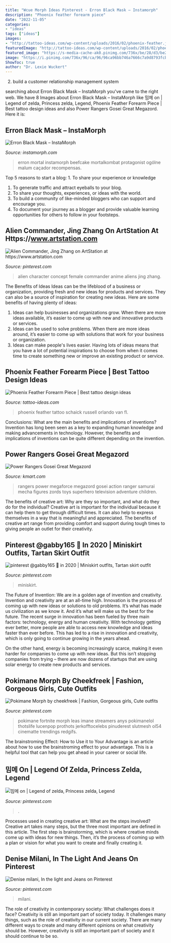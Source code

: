 ```yaml
---
title: "Wcue Morph Ideas Pinterest - Erron Black Mask – Instamorph"
description: "Phoenix feather forearm piece"
date: "2022-11-05"
categories:
- "ideas"
tags: ["ideas"]
images:
- "http://tattoo-ideas.com/wp-content/uploads/2016/02/phoenix-feather.jpg"
featuredImage: "http://tattoo-ideas.com/wp-content/uploads/2016/02/phoenix-feather.jpg"
featured_image: "https://s-media-cache-ak0.pinimg.com/736x/be/28/d3/be28d3b995da206a0c7300e4864c1ddd.jpg"
image: "https://i.pinimg.com/736x/96/ca/96/96ca96bb746a7666c7a9d8793fcb14bf.jpg"
ShowToc: true
author: "Dr. Lexie Wuckert"
---
```



2. build a customer relationship management system

	

		
searching about Erron Black Mask – InstaMorph you've came to the right web. We have 8 Images about Erron Black Mask – InstaMorph like 밈메 on | Legend of zelda, Princess zelda, Legend, Phoenix Feather Forearm Piece | Best tattoo design ideas and also Power Rangers Gosei Great Megazord. Here it is:
		
    
## Erron Black Mask – InstaMorph

<img loading=lazy src="https://www.instamorph.com/wp-content/uploads/erron_black_mask_1.png" onerror="this.onerror=null;this.src='https://tse1.mm.bing.net/th?id=OIP.EzegwCe5Pgt846JIh__X8wHaIr&amp;pid=15.1';" alt="Erron Black Mask – InstaMorph">

_Source: instamorph.com_

>erron mortal instamorph beefcake mortalkombat protagonist ogólne malum caçador recompensas. 

	

Top 5 reasons to start a blog: 1. To share your experience or knowledge
1. To generate traffic and attract eyeballs to your blog. 
2. To share your thoughts, experiences, or ideas with the world. 
3. To build a community of like-minded bloggers who can support and encourage you. 
4. To document your journey as a blogger and provide valuable learning opportunities for others to follow in your footsteps. 

    
## Alien Commander, Jing Zhang On ArtStation At Https://www.artstation.com

<img loading=lazy src="https://i.pinimg.com/originals/8f/e3/ad/8fe3adb7e9f104e188fc74d90875c3c5.jpg" onerror="this.onerror=null;this.src='https://tse2.mm.bing.net/th?id=OIP.WbRLMo0b8_iklqHWmdkeeQHaOQ&amp;pid=15.1';" alt="Alien Commander, Jing Zhang on ArtStation at https://www.artstation.com">

_Source: pinterest.com_

>alien character concept female commander anime aliens jing zhang. 

	

The Benefits of Ideas
Ideas can be the lifeblood of a business or organization, providing fresh and new ideas for products and services. They can also be a source of inspiration for creating new ideas. Here are some benefits of having plenty of ideas: 
1. Ideas can help businesses and organizations grow. When there are more ideas available, it’s easier to come up with new and innovative products or services. 
2. Ideas can be used to solve problems. When there are more ideas around, it’s easier to come up with solutions that work for your business or organization. 
3. Ideas can make people's lives easier. Having lots of ideas means that you have a lot of potential inspirations to choose from when it comes time to create something new or improve an existing product or service. 

    
## Phoenix Feather Forearm Piece | Best Tattoo Design Ideas

<img loading=lazy src="http://tattoo-ideas.com/wp-content/uploads/2016/02/phoenix-feather.jpg" onerror="this.onerror=null;this.src='https://tse1.mm.bing.net/th?id=OIP.AMe84OuPN12rMTCco2MqbQHaHa&amp;pid=15.1';" alt="Phoenix Feather Forearm Piece | Best tattoo design ideas">

_Source: tattoo-ideas.com_

>phoenix feather tattoo schaick russell orlando van fl. 

	

Conclusions: What are the main benefits and implications of inventions?
Invention has long been seen as a key to expanding human knowledge and making advancements in technology. However, the benefits and implications of inventions can be quite different depending on the invention.

    
## Power Rangers Gosei Great Megazord

<img loading=lazy src="https://c.shld.net/rpx/i/s/i/spin/image/spin_prod_787999212??hei=64&amp;wid=64&amp;qlt=50" onerror="this.onerror=null;this.src='https://tse4.mm.bing.net/th?id=OIP.9a2UBJ2C_GrkqRZufvLszgHaG_&amp;pid=15.1';" alt="Power Rangers Gosei Great Megazord">

_Source: kmart.com_

>rangers power megaforce megazord gosei action ranger samurai mecha figures zords toys superhero television adventure children. 

	

The benefits of creative art: Why are they so important, and what do they do for the individual?
Creative art is important for the individual because it can help them to get through difficult times. It can also help to express themselves in a way that is meaningful and appreciated. The benefits of creative art range from providing comfort and support during tough times to giving people an outlet for their creativity.

    
## Pinterest @gabby165 🦋 In 2020 | Miniskirt Outfits, Tartan Skirt Outfit

<img loading=lazy src="https://i.pinimg.com/originals/83/bd/03/83bd039b0267c974fa09ba5aa421cc03.jpg" onerror="this.onerror=null;this.src='https://tse2.mm.bing.net/th?id=OIP.Fp228_Dvxd2X9KF7_PcTDQHaMe&amp;pid=15.1';" alt="pinterest @gabby165 🦋 in 2020 | Miniskirt outfits, Tartan skirt outfit">

_Source: pinterest.com_

>miniskirt. 

	

The Future of Invention: We are in a golden age of invention and creativity.
Invention and creativity are at an all-time high. Innovation is the process of coming up with new ideas or solutions to old problems. It’s what has made us civilization as we know it. And it’s what will make us the best for the future.
The recent surge in innovation has been fueled by three main factors: technology, energy and human creativity. With technology getting ever better, more people are able to access new knowledge and ideas faster than ever before. This has led to a rise in innovation and creativity, which is only going to continue growing in the years ahead.

On the other hand, energy is becoming increasingly scarce, making it even harder for companies to come up with new ideas. But this isn’t stopping companies from trying – there are now dozens of startups that are using solar energy to create new products and services.

    
## Pokimane Morph By Cheekfreek | Fashion, Gorgeous Girls, Cute Outfits

<img loading=lazy src="https://i.pinimg.com/736x/96/ca/96/96ca96bb746a7666c7a9d8793fcb14bf.jpg" onerror="this.onerror=null;this.src='https://tse1.mm.bing.net/th?id=OIP.mxfzHNNl4XGp0dU-_0WQowHaGL&amp;pid=15.1';" alt="Pokimane Morph by cheekfreek | Fashion, Gorgeous girls, Cute outfits">

_Source: pinterest.com_

>pokimane fortnite morph leas imane streamers anys pokimanelol thotslife lucenpop prothots jerkofftocelebs pinuderest slutmesh ol54 cinematte trendings redgifs. 

	

The brainstroming Effect: How to Use it to Your Advantage is an article about how to use the brainstroming effect to your advantage. This is a helpful tool that can help you get ahead in your career or social life.

    
## 밈메 On | Legend Of Zelda, Princess Zelda, Legend

<img loading=lazy src="https://i.pinimg.com/736x/93/43/06/934306de347cd61d87740f83d49b60ba.jpg" onerror="this.onerror=null;this.src='https://tse3.mm.bing.net/th?id=OIP.buIQlJzzqXkaGcc4C1li0gHaKd&amp;pid=15.1';" alt="밈메 on | Legend of zelda, Princess zelda, Legend">

_Source: pinterest.com_

>. 

	

Processes used in creating creative art: What are the steps involved?
Creative art takes many steps, but the three most important are defined in this article. The first step is brainstorming, which is where creative minds come up with ideas for new things. Then, it’s the process of coming up with a plan or vision for what you want to create and finally creating it.

    
## Denise Milani, In The Light And Jeans On Pinterest

<img loading=lazy src="https://s-media-cache-ak0.pinimg.com/736x/be/28/d3/be28d3b995da206a0c7300e4864c1ddd.jpg" onerror="this.onerror=null;this.src='https://tse1.mm.bing.net/th?id=OIP.5lI77-05YXz1ADAPG-_7cgAAAA&amp;pid=15.1';" alt="Denise milani, In the light and Jeans on Pinterest">

_Source: pinterest.com_

>milani. 

	

The role of creativity in contemporary society: What challenges does it face?
Creativity is still an important part of society today. It challenges many things, such as the role of creativity in our current society. There are many different ways to create and many different opinions on what creativity should be. However, creativity is still an important part of society and it should continue to be so.

